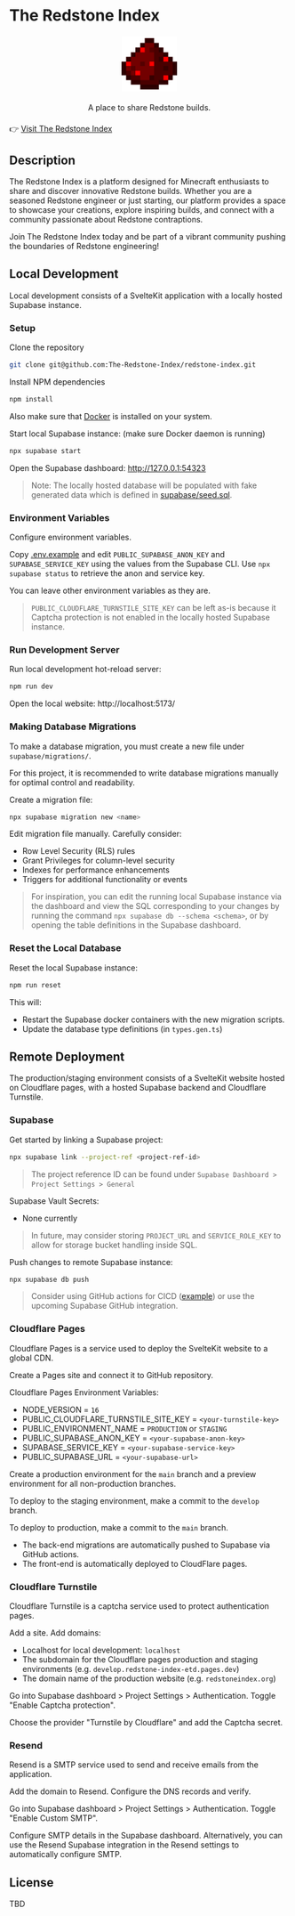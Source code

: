 # The Redstone Index

<div align="center"><img src="static/redstone_dust.webp" height="100" width="100" style="display: block; margin: 20px auto;" align="center"></div>

<div align="center"><span style="display: block; margin: 20px auto; width: 400px">A place to share Redstone builds.</span></div>

👉 [Visit The Redstone Index](https://redstoneindex.org)

## Description

The Redstone Index is a platform designed for Minecraft enthusiasts to share and
discover innovative Redstone builds. Whether you are a seasoned Redstone engineer or just starting,
our platform provides a space to showcase your creations, explore inspiring builds, and connect with
a community passionate about Redstone contraptions.

Join The Redstone Index today and be part of a vibrant community pushing the boundaries of Redstone
engineering!

## Local Development

Local development consists of a SvelteKit application with a locally hosted Supabase instance.

### Setup

Clone the repository
```bash
git clone git@github.com:The-Redstone-Index/redstone-index.git
```

Install NPM dependencies
```bash
npm install
```

Also make sure that [Docker](https://www.docker.com/) is installed on your system.

Start local Supabase instance: (make sure Docker daemon is running)
```bash
npx supabase start
```

Open the Supabase dashboard: http://127.0.0.1:54323

> Note: The locally hosted database will be populated with fake generated data which is defined in
> [supabase/seed.sql](supabase/seed.sql).

### Environment Variables

Configure environment variables.

Copy [.env.example](.env.example) and edit `PUBLIC_SUPABASE_ANON_KEY` and `SUPABASE_SERVICE_KEY`
using the values from the Supabase CLI. Use `npx supabase status` to retrieve the anon and service
key.

You can leave other environment variables as they are.

> `PUBLIC_CLOUDFLARE_TURNSTILE_SITE_KEY` can be left as-is because it Captcha protection is not
> enabled in the locally hosted Supabase instance.

### Run Development Server

Run local development hot-reload server:
```bash
npm run dev
```

Open the local website: http://localhost:5173/

### Making Database Migrations

To make a database migration, you must create a new file under `supabase/migrations/`.

For this project, it is recommended to write database migrations manually for optimal control
and readability.

Create a migration file:
```bash
npx supabase migration new <name>
```

Edit migration file manually. Carefully consider:
* Row Level Security (RLS) rules
* Grant Privileges for column-level security
* Indexes for performance enhancements
* Triggers for additional functionality or events

> For inspiration, you can edit the running local Supabase instance via the dashboard and view
> the SQL corresponding to your changes by running the command `npx supabase db --schema <schema>`,
> or by opening the table definitions in the Supabase dashboard.

### Reset the Local Database

Reset the local Supabase instance:
```bash
npm run reset
```

This will:
* Restart the Supabase docker containers with the new migration scripts.
* Update the database type definitions (in `types.gen.ts`)

## Remote Deployment

The production/staging environment consists of a SvelteKit website hosted on Cloudflare pages,
with a hosted Supabase backend and Cloudflare Turnstile.

### Supabase

Get started by linking a Supabase project:
```bash
npx supabase link --project-ref <project-ref-id>
```

> The project reference ID can be found under `Supabase Dashboard > Project Settings > General`

Supabase Vault Secrets:
* None currently

> In future, may consider storing `PROJECT_URL` and `SERVICE_ROLE_KEY` to allow
> for storage bucket handling inside SQL.

Push changes to remote Supabase instance:
```bash
npx supabase db push
```

> Consider using GitHub actions for CICD
> ([example](https://github.com/plasmatech8/supabase-sveltekit-template/tree/main/.github/workflows))
> or use the upcoming Supabase GitHub integration.

### Cloudflare Pages

Cloudflare Pages is a service used to deploy the SvelteKit website to a global CDN.

Create a Pages site and connect it to GitHub repository.

Cloudflare Pages Environment Variables:
  * NODE_VERSION = `16`
  * PUBLIC_CLOUDFLARE_TURNSTILE_SITE_KEY = `<your-turnstile-key>`
  * PUBLIC_ENVIRONMENT_NAME = `PRODUCTION` or `STAGING`
  * PUBLIC_SUPABASE_ANON_KEY = `<your-supabase-anon-key>`
  * SUPABASE_SERVICE_KEY = `<your-supabase-service-key>`
  * PUBLIC_SUPABASE_URL = `<your-supabase-url>`

Create a production environment for the `main` branch and a preview environment for all
non-production branches.

To deploy to the staging environment, make a commit to the `develop` branch.

To deploy to production, make a commit to the `main` branch.

* The back-end migrations are automatically pushed to Supabase via GitHub actions.
* The front-end is automatically deployed to CloudFlare pages.

### Cloudflare Turnstile

Cloudflare Turnstile is a captcha service used to protect authentication pages.

Add a site. Add domains:
* Localhost for local development: `localhost`
* The subdomain for the Cloudflare pages production and staging environments (e.g. `develop.redstone-index-etd.pages.dev`)
* The domain name of the production website (e.g. `redstoneindex.org`)

Go into Supabase dashboard > Project Settings > Authentication. Toggle "Enable Captcha protection".

Choose the provider "Turnstile by Cloudflare" and add the Captcha secret.

### Resend

Resend is a SMTP service used to send and receive emails from the application.

Add the domain to Resend. Configure the DNS records and verify.

Go into Supabase dashboard > Project Settings > Authentication. Toggle "Enable Custom SMTP".

Configure SMTP details in the Supabase dashboard. Alternatively, you can use the Resend Supabase
integration in the Resend settings to automatically  configure SMTP.

## License

TBD
